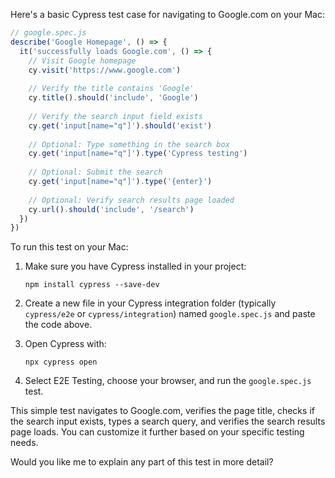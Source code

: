Here's a basic Cypress test case for navigating to Google.com on your Mac:

```javascript
// google.spec.js
describe('Google Homepage', () => {
  it('successfully loads Google.com', () => {
    // Visit Google homepage
    cy.visit('https://www.google.com')
    
    // Verify the title contains 'Google'
    cy.title().should('include', 'Google')
    
    // Verify the search input field exists
    cy.get('input[name="q"]').should('exist')
    
    // Optional: Type something in the search box
    cy.get('input[name="q"]').type('Cypress testing')
    
    // Optional: Submit the search
    cy.get('input[name="q"]').type('{enter}')
    
    // Optional: Verify search results page loaded
    cy.url().should('include', '/search')
  })
})

```

To run this test on your Mac:

1. Make sure you have Cypress installed in your project:
   ```
   npm install cypress --save-dev
   ```

2. Create a new file in your Cypress integration folder (typically `cypress/e2e` or `cypress/integration`) named `google.spec.js` and paste the code above.

3. Open Cypress with:
   ```
   npx cypress open
   ```

4. Select E2E Testing, choose your browser, and run the `google.spec.js` test.

This simple test navigates to Google.com, verifies the page title, checks if the search input exists, types a search query, and verifies the search results page loads. You can customize it further based on your specific testing needs.

Would you like me to explain any part of this test in more detail?